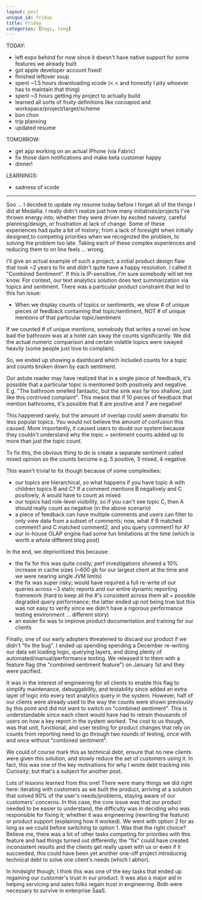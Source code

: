 ```yaml
---
layout: post
unique_id: friday
title: Friday
categories: [bugs, long]
---
```


TODAY:
* left expo behind for now since it doesn't have native support for some features we already built
* got apple developer account fixed!
* finished leftover soup
* spent ~1.5 hours downloading xcode (<.< and honestly I pity whoever has to maintain that thing)
* spent ~3 hours getting my project to actually build
* learned all sorts of fruity definitions like cocoapod and workspace/project/target/scheme
* bon chon
* trip planning
* updated resume

TOMORROW:
* get app working on an actual iPhone (via Fabric)
* fix those darn notifications and make beta customer happy
* dinner!

LEARNINGS:
* sadness of xcode

<hr/>

Soo ... I decided to update my resume today before I forget all of the things I did at Medallia.  I really didn't realize just how many initiatives/projects I've thrown energy into; whether they were driven by excited naivety, careful planning/design, or frustration at lack of change.  Some of these experiences had quite a bit of history; from a lack of foresight when initially designed,to competing priorities when we recognized the problem, to solving the problem too late.  Taking each of these complex experiences and reducing them to on line feels ... wrong.

I'll give an actual example of such a project; a initial product design flaw that took ~2 years to fix and didn't quite have a happy resolution.  I called it "Combined Sentiment".  If this is IP-sensitive, I'm sure somebody will let me know.  For context, our text analytics solution does text summarization via topics and sentiment.  There was a particular product constraint that led to this fun issue:

* When we display counts of topics or sentiments, we show # of unique pieces of feedback containing that topic/sentiment, NOT # of unique mentions of that particular topic/sentiment

If we counted # of unique mentions, somebody that writes a novel on how bad the bathroom was at a hotel can sway the counts significantly.  We did the actual numeric comparison and certain volatile topics were swayed heavily (some people just love to complain).

So, we ended up showing a dashboard which included counts for a topic and counts broken down by each sentiment.

Our astute reader may have realized that in a single piece of feedback, it's possible that a particular topic is mentioned both positively and negative.  E.g. "The bathroom smelled fantastic, but the sink was far too shallow; just like this contrived complaint".  This means that if 10 pieces of feedback that mention bathrooms, it's possible that 8 are positive and 7 are negative!

This happened rarely, but the amount of overlap could seem dramatic for less popular topics.  You would not believe the amount of confusion this caused.  More importantly, it caused users to doubt our system because they couldn't understand why the topic + sentiment counts added up to more than just the topic count.

To fix this, the obvious thing to do is create a separate sentiment called mixed opinion so the counts become e.g. 5 positive, 3 mixed, 4 negative.

This wasn't trivial to fix though because of some complexities:

* our topics are hierarchical, so what happens if you have topic A with children topics B and C?  If a comment mentions B negatively and C positively, A would have to count as mixed
* our topics had role-level visibility, so if you can't see topic C, then A should really count as negative (in the above scenario)
* a piece of feedback can have multiple comments and users can filter to only view data from a subset of comments; now, what if B matched comment1 and C matched comment2, and you query comment1 for A?
* our in-house OLAP engine had some fun limitations at the time (which is worth a whole different blog post)

In the end, we deprioritized this because:

* the fix for this was quite costly; perf investigations showed a 10% increase in cache sizes (~600 gb for our largest client at the time and we were nearing single JVM limits)
* the fix was super risky; would have required a full re-write of our queries across ~3 static reports and our entire dynamic reporting framework (hard to keep all the #'s consistent across them all + possible degraded query performance; the latter ended up not being true but this was not easy to verify since we didn't have a rigorous performance testing environment ... different story)
* an easier fix was to improve product documentation and training for our clients

Finally, one of our early adopters threatened to discard our product if we didn't "fix the bug".  I ended up spending spending a December re-writing our data set loading logic, querying layers, and doing plenty of automated/manual/performance testing.  We released it to them with a feature flag (the "combined sentiment feature") on January 1st and they were pacified.

It was in the interest of engineering for all clients to enable this flag to simplify maintenance, debuggability, and testability since added an extra layer of logic into every text analytics query in the system.  However, half of our clients were already used to the way the counts were shown previously by this point and did not want to switch on "combined sentiment".  This is understandable since each client would have had to retrain thousands of users on how a key report in the system worked.  The cost to us though, was that unit, functional, and user testing for product changes that rely on counts from reporting need to go through two rounds of testing, once with and once without "combined sentiment".

We could of course mark this as technical debt, ensure that no new clients were given this solution, and slowly reduce the set of customers using it.  In fact, this was one of the key motivations for why I wrote debt tracking into Curiosity; but that's a subject for another post.

Lots of lessons learned from this one!  There were many things we did right here: iterating with customers as we built the product, arriving at a solution that solved 90% of the user's needs/problems, staying aware of our customers' concerns.  In this case, the core issue was that our product needed to be easier to understand, the difficulty was in deciding who was responsible for fixing it; whether it was engineering (rewriting the feature) or product support (explaining how it worked).  We went with option 2 for as long as we could before switching to option 1.  Was that the right choice?  Believe me, there was a lot of other tasks competing for priorities with this feature and had things turned out differently; the "fix" could have created inconsistent results and the clients get really upset with us or even if it succeeded, this could have been yet another one-off project introducing technical debt to solve one client's needs (which I abhor).

In hindsight though, I think this was one of the key tasks that ended up regaining our customer's trust in our product.  It was also a major aid in helping servicing and sales folks regain trust in engineering.  Both were necessary to survive in enterprise SaaS.
